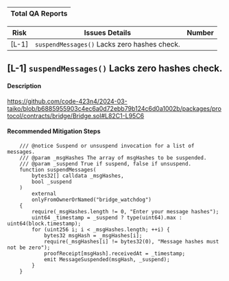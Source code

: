 | Total QA Reports |
|------------------|

| Risk   | Issues Details                                               | Number|          
|--------|--------------------------------------------------------------|-------|
| [L-1]  |`suspendMessages()` Lacks zero hashes check.                  |       |

## [L-1] `suspendMessages()` Lacks zero hashes check.

#### Description
https://github.com/code-423n4/2024-03-taiko/blob/b6885955903c4ec6a0d72ebb79b124c6d0a1002b/packages/protocol/contracts/bridge/Bridge.sol#L82C1-L95C6

#### Recommended Mitigation Steps
```solidity
    /// @notice Suspend or unsuspend invocation for a list of messages.
    /// @param _msgHashes The array of msgHashes to be suspended.
    /// @param _suspend True if suspend, false if unsuspend.
    function suspendMessages(
        bytes32[] calldata _msgHashes,
        bool _suspend
    )
        external
        onlyFromOwnerOrNamed("bridge_watchdog")
    {
        require(_msgHashes.length != 0, "Enter your message hashes");
        uint64 _timestamp = _suspend ? type(uint64).max : uint64(block.timestamp);
        for (uint256 i; i < _msgHashes.length; ++i) {
            bytes32 msgHash = _msgHashes[i];
            require(_msgHashes[i] != bytes32(0), "Message hashes must not be zero");
            proofReceipt[msgHash].receivedAt = _timestamp;
            emit MessageSuspended(msgHash, _suspend);
        }
    }

```